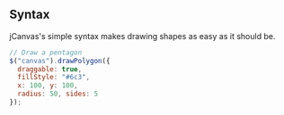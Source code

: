 
## Syntax

jCanvas's simple syntax makes drawing shapes as easy as it should be.

```js
// Draw a pentagon
$("canvas").drawPolygon({
  draggable: true,
  fillStyle: "#6c3",
  x: 100, y: 100,
  radius: 50, sides: 5
});
```
